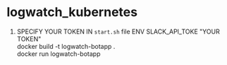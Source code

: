 # logwatch_kubernetes

1. SPECIFY YOUR TOKEN IN `start.sh` file ENV SLACK_API_TOKE "YOUR TOKEN" </br>
docker build -t logwatch-botapp . </br>
docker run logwatch-botapp </br>
